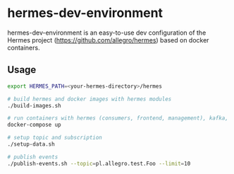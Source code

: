 # hermes-dev-environment

hermes-dev-environment is an easy-to-use dev configuration of the Hermes project (https://github.com/allegro/hermes) based on docker containers.

## Usage
```bash
export HERMES_PATH=<your-hermes-directory>/hermes

# build hermes and docker images with hermes modules
./build-images.sh

# run containers with hermes (consumers, frontend, management), kafka, zookeeper, graphite and subscriber
docker-compose up

# setup topic and subscription
./setup-data.sh

# publish events
./publish-events.sh --topic=pl.allegro.test.Foo --limit=10
```
